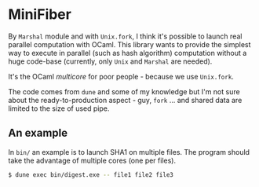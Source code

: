 # MiniFiber

By `Marshal` module and with `Unix.fork`, I think it's possible to launch real
parallel computation with OCaml. This library wants to provide the simplest way
to execute in parallel (such as hash algorithm) computation without a huge
code-base (currently, only `Unix` and `Marshal` are needed).

It's the OCaml _multicore_ for poor people - because we use `Unix.fork`.

The code comes from `dune` and some of my knowledge but I'm not sure about the
ready-to-production aspect - guy, `fork` ... and shared data are limited to the
size of used pipe.

## An example

In `bin/` an example is to launch SHA1 on multiple files. The program should
take the advantage of multiple cores (one per files).

```sh
$ dune exec bin/digest.exe -- file1 file2 file3
```
